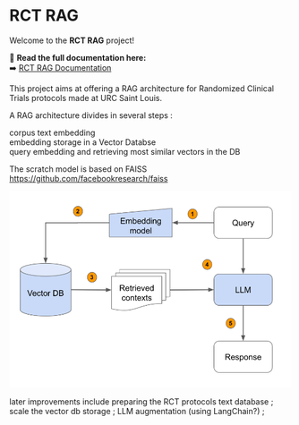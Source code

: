 # RCT RAG

Welcome to the **RCT RAG** project!

📖 **Read the full documentation here:**  
➡️ [RCT RAG Documentation](https://ohassanaly.github.io/rct_rag/)  

This project aims at offering a RAG architecture for Randomized Clinical Trials protocols made at URC Saint Louis.

A RAG architecture divides in several steps :

corpus text embedding  
embedding storage in a Vector Databse  
query embedding and retrieving most similar vectors in the DB

The scratch model is based on FAISS https://github.com/facebookresearch/faiss

![Alt text](assets/rag_illustration.png)

later improvements include preparing the RCT protocols text database ; scale the vector db storage ; LLM augmentation (using LangChain?) ; 